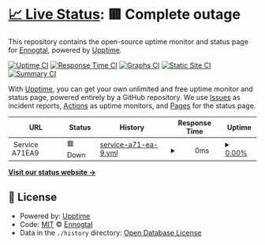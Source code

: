 # [📈 Live Status](https://Ennogtal.github.io/upptime): <!--live status--> **🟥 Complete outage**

This repository contains the open-source uptime monitor and status page for [Ennogtal](https://ennogtal.com), powered by [Upptime](https://github.com/upptime/upptime).

[![Uptime CI](https://github.com/Ennogtal/upptime/workflows/Uptime%20CI/badge.svg)](https://github.com/Ennogtal/upptime/actions?query=workflow%3A%22Uptime+CI%22)
[![Response Time CI](https://github.com/Ennogtal/upptime/workflows/Response%20Time%20CI/badge.svg)](https://github.com/Ennogtal/upptime/actions?query=workflow%3A%22Response+Time+CI%22)
[![Graphs CI](https://github.com/Ennogtal/upptime/workflows/Graphs%20CI/badge.svg)](https://github.com/Ennogtal/upptime/actions?query=workflow%3A%22Graphs+CI%22)
[![Static Site CI](https://github.com/Ennogtal/upptime/workflows/Static%20Site%20CI/badge.svg)](https://github.com/Ennogtal/upptime/actions?query=workflow%3A%22Static+Site+CI%22)
[![Summary CI](https://github.com/Ennogtal/upptime/workflows/Summary%20CI/badge.svg)](https://github.com/Ennogtal/upptime/actions?query=workflow%3A%22Summary+CI%22)

With [Upptime](https://upptime.js.org), you can get your own unlimited and free uptime monitor and status page, powered entirely by a GitHub repository. We use [Issues](https://github.com/Ennogtal/upptime/issues) as incident reports, [Actions](https://github.com/Ennogtal/upptime/actions) as uptime monitors, and [Pages](https://Ennogtal.github.io/upptime) for the status page.

<!--start: status pages-->
<!-- This summary is generated by Upptime (https://github.com/upptime/upptime) -->
<!-- Do not edit this manually, your changes will be overwritten -->
<!-- prettier-ignore -->
| URL | Status | History | Response Time | Uptime |
| --- | ------ | ------- | ------------- | ------ |
| <img alt="" src="https://icons.duckduckgo.com/ip3/null.ico" height="13"> Service A71EA9 | 🟥 Down | [service-a71-ea-9.yml](https://github.com/ennogtal/upptime/commits/HEAD/history/service-a71-ea-9.yml) | <details><summary><img alt="Response time graph" src="./graphs/service-a71-ea-9/response-time-week.png" height="20"> 0ms</summary><br><a href="https://Ennogtal.github.io/upptime/history/service-a71-ea-9"><img alt="Response time 649" src="https://img.shields.io/endpoint?url=https%3A%2F%2Fraw.githubusercontent.com%2Fennogtal%2Fupptime%2FHEAD%2Fapi%2Fservice-a71-ea-9%2Fresponse-time.json"></a><br><a href="https://Ennogtal.github.io/upptime/history/service-a71-ea-9"><img alt="24-hour response time 0" src="https://img.shields.io/endpoint?url=https%3A%2F%2Fraw.githubusercontent.com%2Fennogtal%2Fupptime%2FHEAD%2Fapi%2Fservice-a71-ea-9%2Fresponse-time-day.json"></a><br><a href="https://Ennogtal.github.io/upptime/history/service-a71-ea-9"><img alt="7-day response time 0" src="https://img.shields.io/endpoint?url=https%3A%2F%2Fraw.githubusercontent.com%2Fennogtal%2Fupptime%2FHEAD%2Fapi%2Fservice-a71-ea-9%2Fresponse-time-week.json"></a><br><a href="https://Ennogtal.github.io/upptime/history/service-a71-ea-9"><img alt="30-day response time 0" src="https://img.shields.io/endpoint?url=https%3A%2F%2Fraw.githubusercontent.com%2Fennogtal%2Fupptime%2FHEAD%2Fapi%2Fservice-a71-ea-9%2Fresponse-time-month.json"></a><br><a href="https://Ennogtal.github.io/upptime/history/service-a71-ea-9"><img alt="1-year response time 650" src="https://img.shields.io/endpoint?url=https%3A%2F%2Fraw.githubusercontent.com%2Fennogtal%2Fupptime%2FHEAD%2Fapi%2Fservice-a71-ea-9%2Fresponse-time-year.json"></a></details> | <details><summary><a href="https://Ennogtal.github.io/upptime/history/service-a71-ea-9">0.00%</a></summary><a href="https://Ennogtal.github.io/upptime/history/service-a71-ea-9"><img alt="All-time uptime 68.64%" src="https://img.shields.io/endpoint?url=https%3A%2F%2Fraw.githubusercontent.com%2Fennogtal%2Fupptime%2FHEAD%2Fapi%2Fservice-a71-ea-9%2Fuptime.json"></a><br><a href="https://Ennogtal.github.io/upptime/history/service-a71-ea-9"><img alt="24-hour uptime 0.00%" src="https://img.shields.io/endpoint?url=https%3A%2F%2Fraw.githubusercontent.com%2Fennogtal%2Fupptime%2FHEAD%2Fapi%2Fservice-a71-ea-9%2Fuptime-day.json"></a><br><a href="https://Ennogtal.github.io/upptime/history/service-a71-ea-9"><img alt="7-day uptime 0.00%" src="https://img.shields.io/endpoint?url=https%3A%2F%2Fraw.githubusercontent.com%2Fennogtal%2Fupptime%2FHEAD%2Fapi%2Fservice-a71-ea-9%2Fuptime-week.json"></a><br><a href="https://Ennogtal.github.io/upptime/history/service-a71-ea-9"><img alt="30-day uptime 0.00%" src="https://img.shields.io/endpoint?url=https%3A%2F%2Fraw.githubusercontent.com%2Fennogtal%2Fupptime%2FHEAD%2Fapi%2Fservice-a71-ea-9%2Fuptime-month.json"></a><br><a href="https://Ennogtal.github.io/upptime/history/service-a71-ea-9"><img alt="1-year uptime 18.27%" src="https://img.shields.io/endpoint?url=https%3A%2F%2Fraw.githubusercontent.com%2Fennogtal%2Fupptime%2FHEAD%2Fapi%2Fservice-a71-ea-9%2Fuptime-year.json"></a></details>

<!--end: status pages-->

[**Visit our status website →**](https://Ennogtal.github.io/upptime)

## 📄 License

- Powered by: [Upptime](https://github.com/upptime/upptime)
- Code: [MIT](./LICENSE) © [Ennogtal](https://ennogtal.com)
- Data in the `./history` directory: [Open Database License](https://opendatacommons.org/licenses/odbl/1-0/)
